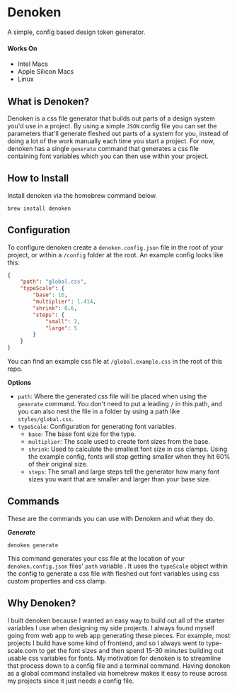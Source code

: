 # Denoken

A simple, config based design token generator.

#### Works On

-   Intel Macs
-   Apple Silicon Macs
-   Linux

## What is Denoken?

Denoken is a css file generator that builds out parts of a design system you'd use in a project. By using a simple `JSON` config file you can set the parameters that'll generate fleshed out parts of a system for you, instead of doing a lot of the work manually each time you start a project. For now, denoken has a single `generate` command that generates a css file containing font variables which you can then use within your project.

## How to Install

Install denoken via the homebrew command below.

```
brew install denoken
```

## Configuration

To configure denoken create a `denoken.config.json` file in the root of your project, or within a `/config` folder at the root. An example config looks like this:

```json
{
    "path": "global.css",
    "typeScale": {
        "base": 16,
        "multiplier": 1.414,
        "shrink": 0.6,
        "steps": {
            "small": 2,
            "large": 5
        }
    }
}
```

You can find an example css file at `/global.example.css` in the root of this repo.

**Options**

-   `path`: Where the generated css file will be placed when using the `generate` command. You don't need to put a leading `/` in this path, and you can also nest the file in a folder by using a path like `styles/global.css`.
-   `typeScale`: Configuration for generating font variables.
    -   `base`: The base font size for the type.
    -   `multiplier`: The scale used to create font sizes from the base.
    -   `shrink`: Used to calculate the smallest font size in css clamps. Using the example config, fonts will stop getting smaller when they hit 60% of their original size.
    -   `steps`: The small and large steps tell the generator how many font sizes you want that are smaller and larger than your base size.

## Commands

These are the commands you can use with Denoken and what they do.

**_Generate_**

```
denoken generate
```

This command generates your css file at the location of your `denoken.config.json` files' `path` variable . It uses the `typeScale` object within the config to generate a css file with fleshed out font variables using css custom properties and css clamp.

## Why Denoken?

I built denoken because I wanted an easy way to build out all of the starter variables I use when designing my side projects. I always found myself going from web app to web app generating these pieces. For example, most projects I build have some kind of frontend, and so I always went to type-scale.com to get the font sizes and then spend 15-30 minutes building out usable css variables for fonts. My motivation for denoken is to streamline that process down to a config file and a terminal command. Having denoken as a global command installed via homebrew makes it easy to reuse across my projects since it just needs a config file.
